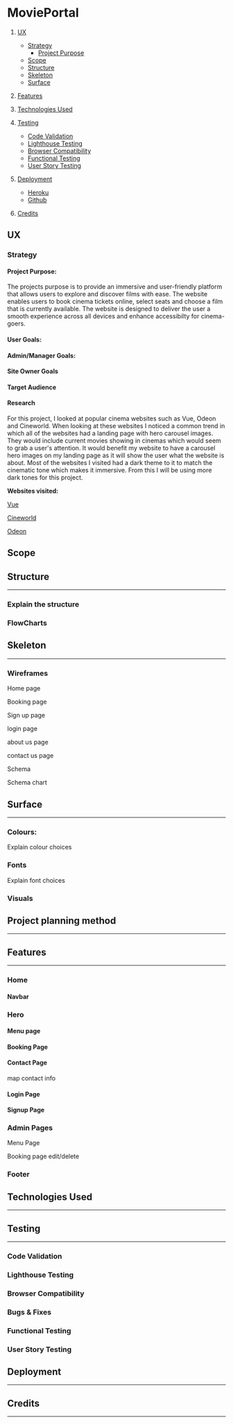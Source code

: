 # MoviePortal




1. [UX](#ux)
    - [Strategy](#strategy)
        - [Project Purpose](#project-purpose)
    - [Scope](#scope)
    - [Structure](#structure)
    - [Skeleton](#skeleton)
    - [Surface](#surface)

2. [Features](#features)

3. [Technologies Used](#technologies-used)

4. [Testing](#testing)
    - [Code Validation](#code-validation)
    - [Lighthouse Testing](#lighthouse-testing)
    - [Browser Compatibility](#browser-compatibility)
    - [Functional Testing](#functional-testing)
    - [User Story Testing](#user-story-testing)

5. [Deployment](#deployment)
    - [Heroku](#heroku)
    - [Github](#github)

6. [Credits](#credits)


## **UX**


### Strategy

#### Project Purpose:

The projects purpose is to provide an immersive and user-friendly platform that allows users to explore and discover films with ease. The website enables users to book cinema tickets online, select seats and choose a film that is currently available. The website is designed to deliver the user a smooth experience across all devices and enhance accessibilty for cinema-goers.

#### User Goals:

#### Admin/Manager Goals:


#### Site Owner Goals

#### Target Audience 


#### Research

For this project, I looked at popular cinema websites such as Vue, Odeon and Cineworld. When looking at these websites I noticed a common trend in which all of the websites had a landing page with hero carousel images. They would include current movies showing in cinemas which would seem to grab a user's attention. It would benefit my website to have a carousel hero images on my landing page as it will show the user what the website is about. Most of the websites I visited had a dark theme to it to match the cinematic tone which makes it immersive. From this I will be using more dark tones for this project.


**Websites visited:**

[Vue](https://www.myvue.com/)

[Cineworld](https://www.cineworld.co.uk/#/)

[Odeon](https://www.odeon.co.uk/)





## Scope



## **Structure**
<hr>



### Explain the structure





###  FlowCharts





## **Skeleton**
<hr> 


### Wireframes


Home page


Booking page


Sign up page

login page

about us page

contact us page




Schema 

Schema chart





## **Surface**
<hr>


### Colours:

Explain colour choices



### Fonts

Explain font choices




### Visuals






## **Project planning method**
<hr> 









## **Features**
<hr>



### Home

#### Navbar

### Hero 

#### Menu page


#### Booking Page

#### Contact Page

map 
contact info

#### Login Page


#### Signup Page




### Admin Pages



Menu Page


Booking page edit/delete





### Footer




## Technologies Used

<hr>






## Testing
<hr>


### Code Validation


### Lighthouse Testing


### Browser Compatibility 


### Bugs & Fixes


### Functional Testing


### User Story Testing


## Deployment
<hr>





## Credits
<hr>

